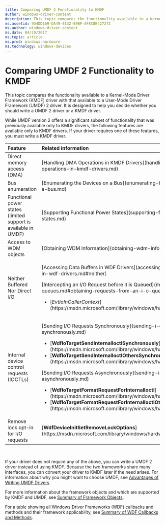 ```yaml
---
title: Comparing UMDF 2 Functionality to KMDF
author: windows-driver-content
description: This topic compares the functionality available to a Kernel-Mode Driver Framework (KMDF) driver with that available to a User-Mode Driver Framework (UMDF) 2 driver.
ms.assetid: 9D4DD1A9-DA49-4132-B98F-AFEC8B427272
ms.author: windows-driver-content
ms.date: 04/20/2017
ms.topic: article
ms.prod: windows-hardware
ms.technology: windows-devices
---
```


# Comparing UMDF 2 Functionality to KMDF


This topic compares the functionality available to a Kernel-Mode Driver Framework (KMDF) driver with that available to a User-Mode Driver Framework (UMDF) 2 driver. It is designed to help you decide whether you should write a UMDF 2 driver or a KMDF driver.

While UMDF version 2 offers a significant subset of functionality that was previously available only to KMDF drivers, the following features are available only to KMDF drivers. If your driver requires one of these features, you must write a KMDF driver.

<table>
<colgroup>
<col width="50%" />
<col width="50%" />
</colgroup>
<thead>
<tr class="header">
<th align="left">Feature</th>
<th align="left">Related information</th>
</tr>
</thead>
<tbody>
<tr class="odd">
<td align="left">Direct memory access (DMA)</td>
<td align="left">[Handling DMA Operations in KMDF Drivers](handling-dma-operations-in-kmdf-drivers.md)</td>
</tr>
<tr class="even">
<td align="left">Bus enumeration</td>
<td align="left">[Enumerating the Devices on a Bus](enumerating-the-devices-on-a-bus.md)</td>
</tr>
<tr class="odd">
<td align="left">Functional power states (limited support is available in UMDF)</td>
<td align="left">[Supporting Functional Power States](supporting-functional-power-states.md)</td>
</tr>
<tr class="even">
<td align="left">Access to WDM objects</td>
<td align="left">[Obtaining WDM Information](obtaining-wdm-information.md)</td>
</tr>
<tr class="odd">
<td align="left">Neither Buffered Nor Direct I/O</td>
<td align="left"><p>[Accessing Data Buffers in WDF Drivers](accessing-data-buffers-in-wdf-drivers.md#neither)</p>
<p>[Intercepting an I/O Request before it is Queued](managing-i-o-queues.md#obtaining-requests-from-an-i-o-queue)</p>
<ul>
<li>[<em>EvtIoInCallerContext</em>](https://msdn.microsoft.com/library/windows/hardware/ff541764)</li>
</ul></td>
</tr>
<tr class="even">
<td align="left">Internal device control requests (IOCTLs)</td>
<td align="left"><p>[Sending I/O Requests Synchronously](sending-i-o-requests-synchronously.md)</p>
<ul>
<li>[<strong>WdfIoTargetSendInternalIoctlSynchronously</strong>](https://msdn.microsoft.com/library/windows/hardware/ff548656)</li>
<li>[<strong>WdfIoTargetSendInternalIoctlOthersSynchronously</strong>](https://msdn.microsoft.com/library/windows/hardware/ff548651)</li>
</ul>
<p>[Sending I/O Requests Asynchronously](sending-i-o-requests-asynchronously.md)</p>
<ul>
<li>[<strong>WdfIoTargetFormatRequestForInternalIoctl</strong>](https://msdn.microsoft.com/library/windows/hardware/ff548595)</li>
<li>[<strong>WdfIoTargetFormatRequestForInternalIoctlOthers</strong>](https://msdn.microsoft.com/library/windows/hardware/ff548599)</li>
</ul></td>
</tr>
<tr class="odd">
<td align="left">Remove lock opt-in for I/O requests</td>
<td align="left">[<strong>WdfDeviceInitSetRemoveLockOptions</strong>](https://msdn.microsoft.com/library/windows/hardware/hh451095)</td>
</tr>
</tbody>
</table>

 

If your driver does not require any of the above, you can write a UMDF 2 driver instead of using KMDF. Because the two frameworks share many interfaces, you can convert your driver to KMDF later if the need arises. For information about why you might want to choose UMDF, see [Advantages of Writing UMDF Drivers](advantages-of-writing-umdf-drivers.md).

For more information about the framework objects and which are supported by KMDF and UMDF, see [Summary of Framework Objects](summary-of-framework-objects.md).

For a table showing all Windows Driver Frameworks (WDF) callbacks and methods and their framework applicability, see [Summary of WDF Callbacks and Methods](https://msdn.microsoft.com/library/windows/hardware/dn265591).

 

 





